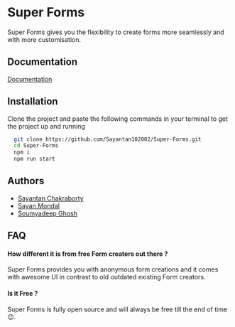 
# Super Forms

Super Forms gives you the flexibility to create forms more seamlessly and with more customisation.


## Documentation

[Documentation](https://linktodocumentation)


## Installation

Clone the project and paste the following commands in your terminal to get the project up and running

```bash
  git clone https://github.com/Sayantan102002/Super-Forms.git
  cd Super-Forms
  npm i
  npm run start
```
    
## Authors

- [Sayantan Chakraborty](https://www.linkedin.com/in/sayantan102002/)
- [Sayan Mondal](https://www.linkedin.com/in/sayan-mondal-10a734221/)
- [Soumyadeep Ghosh](https://www.linkedin.com/in/soumyadeep-ghosh-554492220/)


## FAQ

#### How different it is from free Form creaters out there ?

Super Forms provides you with anonymous form creations and it comes with awesome UI in contrast to old outdated existing Form creators.

#### Is it Free ?

Super Forms is fully open source and will always be free till the end of time😉.
